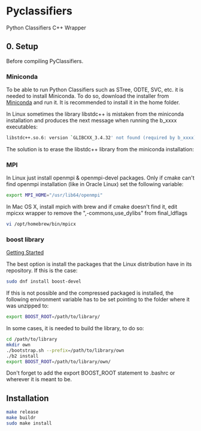 # Pyclassifiers

Python Classifiers C++ Wrapper

## 0. Setup

Before compiling PyClassifiers.

### Miniconda

To be able to run Python Classifiers such as STree, ODTE, SVC, etc. it is needed to install Miniconda. To do so, download the installer from [Miniconda](https://docs.conda.io/en/latest/miniconda.html) and run it. It is recommended to install it in the home folder.

In Linux sometimes the library libstdc++ is mistaken from the miniconda installation and produces the next message when running the b_xxxx executables:

```bash
libstdc++.so.6: version `GLIBCXX_3.4.32' not found (required by b_xxxx)
```

The solution is to erase the libstdc++ library from the miniconda installation:

### MPI

In Linux just install openmpi & openmpi-devel packages. Only if cmake can't find openmpi installation (like in Oracle Linux) set the following variable:

```bash
export MPI_HOME="/usr/lib64/openmpi"
```

In Mac OS X, install mpich with brew and if cmake doesn't find it, edit mpicxx wrapper to remove the ",-commons,use_dylibs" from final_ldflags

```bash
vi /opt/homebrew/bin/mpicx
```

### boost library

[Getting Started](<https://www.boost.org/doc/libs/1_83_0/more/getting_started/index.html>)

The best option is install the packages that the Linux distribution have in its repository. If this is the case:

```bash
sudo dnf install boost-devel
```

If this is not possible and the compressed packaged is installed, the following environment variable has to be set pointing to the folder where it was unzipped to:

```bash
export BOOST_ROOT=/path/to/library/
```

In some cases, it is needed to build the library, to do so:

```bash
cd /path/to/library
mkdir own
./bootstrap.sh --prefix=/path/to/library/own
./b2 install
export BOOST_ROOT=/path/to/library/own/
```

Don't forget to add the export BOOST_ROOT statement to .bashrc or wherever it is meant to be.

## Installation

```bash
make release
make buildr
sudo make install
```
